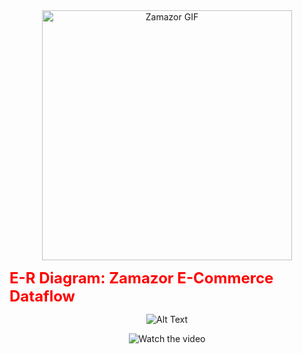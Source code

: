<div align="center">
  <img src="Meta/zamazor.gif" alt="Zamazor GIF" width="400" />
</div>

<p><strong><span style="color:red; font-size: 24px;">E-R Diagram: Zamazor E-Commerce Dataflow</span></strong></p>

<div align="center">

![Alt Text](Meta/E-commerce.svg)

</div>

<div align="center">
  
![Watch the video](https://github.com/Sushant98K/awesome-django-ecommerce-website/blob/main/Meta/zamazorDemo.gif)

</div>

